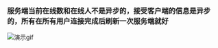 ### 服务端当前在线数和在线人不是异步的，接受客户端的信息是异步的，所有在所有用户连接完成后刷新一次服务端就好
![演示gif](https://github.com/niezhiliang/springbootwebsocket/blob/master/pic/sockert.gif)
